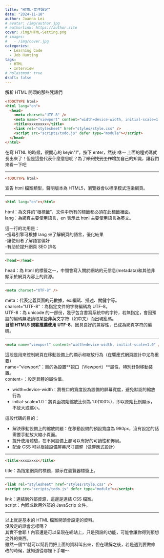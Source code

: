 ```yaml
---
title: "HTML-文件設定"
date: "2024-11-18"
author: Joanna Lei
# avatar: /img/author.jpg
# authorlink: https://author.site
cover: /img/HTML-Setting.png
# images:
#   - /img/cover.jpg
categories:
  - Learning Code
  - Job Hunting
tags:
  - HTML
  - Interview
# nolastmod: true
draft: false
---
```


解析 HTML 開頭的那些咒語們

<!--more-->

```html
<!DOCTYPE html>
<html lang="en">
  <head>
    <meta charset="UTF-8" />
    <meta name="viewport" content="width=device-width, initial-scale=1.0" />
    <title>xxxxxxxx</title>
    <link rel="stylesheet" href="styles/style.css" />
    <script src="scripts/todo.js" defer type="module"></script>
  </head>
</html>
```

在寫 HTNL 的時候，很開心的 keyin"!"，按下 enter，然後
咻～
上面的程式碼就長出來了！但是這些代表什麼意思呢？為了~~順利找到工作~~增加自己的知識，讓我們來看一下吧

---

```HTML
<!DOCTYPE html>
```

宣告 html 檔案類型，聲明版本為 HTML5，瀏覽器會以標準模式渲染網頁。

---

```html
<html lang="en"></html>
```

html：為文件的“根標籤”，文件中所有的標籤都必須在此標籤裡面。  
lang：為網頁主要使用語言，en 表示此 html 主要使用語言為英文。

這一行的功用是：  
 -搜尋引擎可根據 lang 來了解網頁的語言，優化結果  
 -讓使用者了解語言偏好  
 -有助於提升網頁 SEO 排名

---

```html
<head></head>
```

head：為 html 的標籤之一，中間會寫入關於網站的元信息(metadata)和其他非顯示於網頁內容上的資源。

---

```html
<meta charset="UTF-8" />
```

meta：代表定義頁面的元數據，ex:編碼、描述、關鍵字等。  
charset="UTF-8"：為指定文件的字符編碼為 UTF-8。  
UTF-8：為 unicode 的一部份，幾乎包含書寫系統中的字符，若無指定，會因預設的編碼無法讀取某些非英文字符（如中文）而出現亂碼。  
**目前 HTML5 規範推薦使用 UTF-8**，因具良好的兼容性，已成為網頁字符的編碼。

---

```html
<meta name="viewport" content="width=device-width, initial-scale=1.0" />
```

這段是用來控制網頁在移動設備上的顯示和縮放行為（在響應式網頁設計中尤為重要）  
name="viewport"：目的為設置**視口（Viewport）**屬性，特別針對移動裝置。  
content=：設定具體的屬性值。

- width=device-width：將視口的寬度設為設備的屏幕寬度，避免默認的縮放行為
- initial-scale=1.0：將頁面初始縮放比例為 1.0(100%)，即以原始比例顯示，不放大或縮小。

這段代碼的目的：

- 解決移動設備上的縮放問題：在移動設備的預設寬度為 980px，沒有設定的話需要手動放大縮小頁面。
- 提升使用體驗，在不同設備上都可以有好的可讀性和佈局。
- 配合 CSS 可以根據設備屏幕尺寸調整（做響應式設計）

---

```html
<title>xxxxxxxx</title>
```

title：為指定網頁的標題，顯示在瀏覽器標簽上。

---

```html
<link rel="stylesheet" href="styles/style.css" />
<script src="scripts/todo.js" defer type="module"></script>
```

link：連結到外部資源，這邊是連結 CSS 檔案。  
script：內嵌或飲用外部的 JavaScrip 文件。

---

以上就是基本的 HTML 檔案開頭會設定的資料。  
沒設定的話會怎樣嗎？  
其實不會耶！內容還是可以呈現在網站上，只是預設的功能，可能會讓你得到預想之外的東西。  
雖然一個“!”就可以幫我們把上面的資料叫出來，但在理解之後，若是遇到要做修改的時候，就知道從哪裡下手囉～
